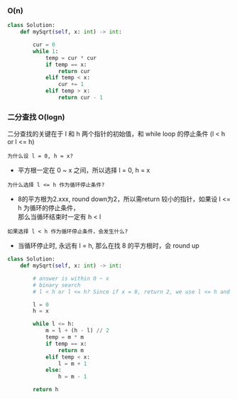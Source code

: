 ### O(n)

```py
class Solution:
    def mySqrt(self, x: int) -> int:

        cur = 0
        while 1:
            temp = cur * cur
            if temp == x:
                return cur
            elif temp < x:
                cur += 1
            elif temp > x:
                return cur - 1
```

### 二分查找 O(logn)
二分查找的关键在于 l 和 h 两个指针的初始值，和 while loop 的停止条件 (l < h or l <= h)  

```为什么设 l = 0, h = x? ``` 
 - 平方根一定在 0 ~ x 之间，所以选择 l = 0, h = x  
 
```为什么选择 l <= h 作为循环停止条件?   ```
 - 8的平方根为2.xxx, round down为2，所以需return 较小的指针，如果设 l <= h 为循环的停止条件，  
 那么当循环结束时一定有 h < l
 
```如果选择 l < h 作为循环停止条件，会发生什么?   ```
 - 当循环停止时, 永远有 l = h, 那么在找 8 的平方根时，会 round up
 
```py
class Solution:
    def mySqrt(self, x: int) -> int:

        # answer is within 0 ~ x
        # binary search
        # l < h or l <= h? Since if x = 8, return 2, we use l <= h and return h

        l = 0
        h = x

        while l <= h:
            m = l + (h - l) // 2
            temp = m * m 
            if temp == x:
                return m
            elif temp < x:
                l = m + 1
            else:
                h = m - 1

        return h
```
